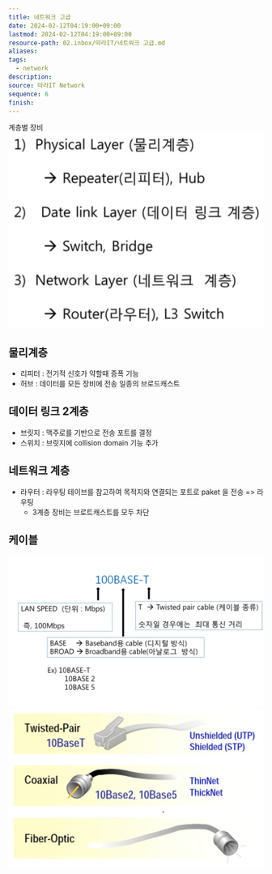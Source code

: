 ```yaml
---
title: 네트워크 고급
date: 2024-02-12T04:19:00+09:00
lastmod: 2024-02-12T04:19:00+09:00
resource-path: 02.inbox/따라IT/네트워크 고급.md
aliases: 
tags:
  - network
description: 
source: 따라IT Network
sequence: 6
finish: 
---
```

계층별 장비
![](../../08.media/20240212042148.png)

## 물리계층
- 리피터 : 전기적 신호가 약할때 증폭 기능
- 허브 : 데이터를 모든 장비에 전송 일종의 브로드캐스트

## 데이터 링크 2계층
- 브릿지 : 맥주로를 기반으로 전송 포트를 결정
- 스위치 :  브릿지에 collision domain 기능 추가

## 네트워크 계층
- 라우터 : 라우팅 테이브를 참고하여 목적지와 연결되는 포트로 paket 을 전송 => 라우팅
	- 3계층 장비는 브로트캐스트를 모두 차단

## 케이블
![Pasted image 20240212044805](../../08.media/20240212044805.png)
![Pasted image 20240212044836](../../08.media/20240212044836.png)
